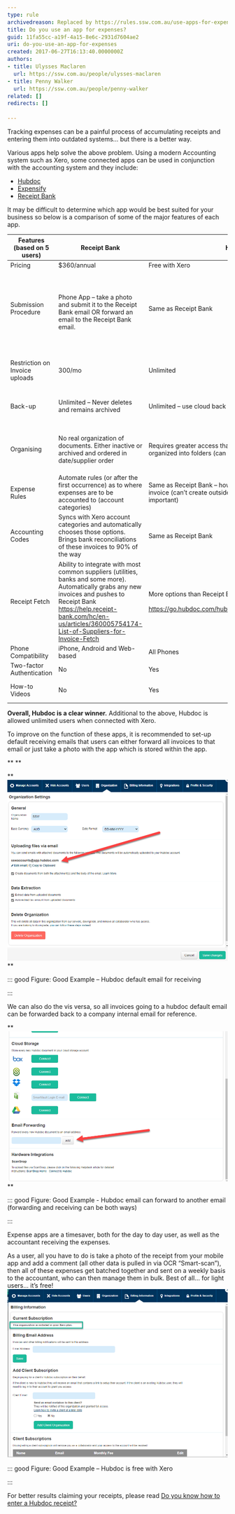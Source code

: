 ```yaml
---
type: rule
archivedreason: Replaced by https://rules.ssw.com.au/use-apps-for-expenses
title: Do you use an app for expenses?
guid: 11fa55cc-a19f-4a15-8e6c-2931d7604ae2
uri: do-you-use-an-app-for-expenses
created: 2017-06-27T16:13:40.0000000Z
authors:
- title: Ulysses Maclaren
  url: https://ssw.com.au/people/ulysses-maclaren
- title: Penny Walker
  url: https://ssw.com.au/people/penny-walker
related: []
redirects: []

---
```


Tracking expenses can be a painful process of accumulating receipts and entering them into outdated systems… but there is a better way. 



Various apps help solve the above problem. Using a modern Accounting system such as Xero, some connected apps can be used in conjunction with the accounting system and they include:


* [Hubdoc](https://www.hubdoc.com/)
* [Expensify](https://www.expensify.com/)
* [Receipt Bank](https://www.receipt-bank.com/au/)


It may be difficult to determine which app would be best suited for your business so below is a comparison of some of the major features of each app.







| Features (based on 5 users)<br> | Receipt Bank<br> | Hubdoc<br> | Expensify<br><br> | Preferred Option<br> |
| --- | --- | --- | --- | --- |
| Pricing<br> | $360/annual<br> | Free with Xero<br> | $840/annual (minimum)<br> | Hubdoc <br> |
| Submission Procedure<br><br> | Phone App – take a photo and submit it to the Receipt Bank email OR forward an email to the Receipt Bank email. <br> | Same as Receipt Bank<br><br> | Same as Receipt Bank<br><br> | No preference – the same procedures with all.<br> <br> **Figure: Hubdoc email for receiving** <br><br> |
| Restriction on Invoice uploads <br> | 300/mo<br> | Unlimited<br> | Unlimited<br><br> | Hubdoc and Expensify<br><br> |
| Back-up<br> | Unlimited – Never deletes and remains archived<br> | Unlimited – use cloud back up and security. Never deletes <br> | Unlimited – Never deletes and remains archived<br> | Hubdoc – the added security just seems better<br> |
| Organising<br> | No real organization of documents. Either inactive or archived and ordered in date/supplier order<br> | Requires greater access than uploader only. Automatically organized into folders (can be updated). <br> | Can be manually organised into folders or reports. <br> | Expensify as Hubdoc requires greater access<br><br> |
| Expense Rules<br> | Automate rules (or after the first occurrence) as to where expenses are to be accounted to (account categories) <br> | Same as Receipt Bank – however seems to only be on each invoice (can’t create outside of existing invoice – not that important)<br> | Same as Receipt Bank – little easier to navigate to the section <br> | Expensify <br> |
| Accounting Codes<br> | Syncs with Xero account categories and automatically chooses those options. Brings bank reconciliations of these invoices to 90% of the way<br> | Same as Receipt Bank<br> | Not available at $840/annual. If the business wants to use this, the subscription plan will be $1800/annual.<br> | Receipt Bank or Hubdoc<br><br> |
| Receipt Fetch<br> | Ability to integrate with most common suppliers (utilities, banks and some more). Automatically grabs any new invoices and pushes to Receipt Bank<br>https://help.receipt-bank.com/hc/en-us/articles/360005754174-List-of-Suppliers-for-Invoice-Fetch <br> | More options than Receipt Bank and more major suppliers<br> <br>https://go.hubdoc.com/hubfs/HubdocLiveAUConnections.pdf<br> | Limited options https://use.expensify.com/all-integrations<br> | Hubdoc<br><br> |
| Phone Compatibility<br> | iPhone, Android and Web-based <br> | All Phones <br> | All Phones<br> | Hubdoc or Expensify<br> |
| Two-factor Authentication<br> | No<br> | Yes<br> | No<br> | Hubdoc<br> |
| How-to Videos<br> | No<br> | Yes<br> | Yes<br> | Expensify - has more videos<br> |


 **Overall, Hubdoc is a clear winner.** Additional to the above, Hubdoc is allowed unlimited users when connected with Xero.



To improve on the function of these apps, it is recommended to set-up default receiving emails that users can either forward all invoices to that email or just take a photo with the app which is stored within the app.


 **
** 

 **
![](pic.png)
** 


::: good
Figure: Good Example – Hubdoc default email for receiving


:::


We can also do the vis versa, so all invoices going to a hubdoc default email can be forwarded back to a company internal email for reference. 



 **
![](pic1.png)** 



::: good
Figure: Good Example - Hubdoc email can forward to another email (forwarding and receiving can be both ways)

:::



<!--endintro-->

Expense apps are a timesaver, both for the day to day user, as well as the accountant receiving the expenses.

As a user, all you have to do is take a photo of the receipt from your mobile app and add a comment (all other data is pulled in via OCR “Smart-scan”), then all of these expenses get batched together and sent on a weekly basis to the accountant, who can then manage them in bulk. 
Best of all… for light users… it’s free! 
![](2020-06-12_12-10-17.png)


::: good
Figure: Good Example – Hubdoc is free with Xero

:::

<dl class="goodImage"><p class="ssw15-rteElement-P">For better results claiming your receipts, please read <a href="/_layouts/15/FIXUPREDIRECT.ASPX?WebId=3dfc0e07-e23a-4cbb-aac2-e778b71166a2&TermSetId=07da3ddf-0924-4cd2-a6d4-a4809ae20160&TermId=48a3a405-7156-4a01-8a4f-a4cd6c82717c">Do you know how to enter a Hubdoc receipt?</a><br></p><p class="ssw15-rteElement-P"><br><br></p></dl>
